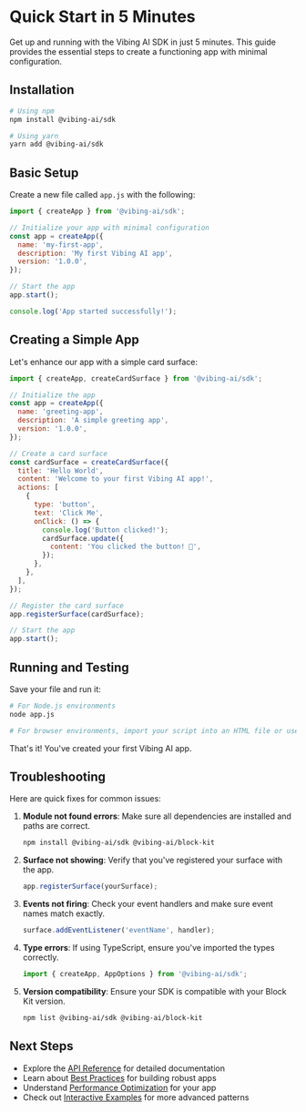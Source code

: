 # Quick Start in 5 Minutes

Get up and running with the Vibing AI SDK in just 5 minutes. This guide provides the essential steps to create a functioning app with minimal configuration.

## Installation

```bash
# Using npm
npm install @vibing-ai/sdk

# Using yarn
yarn add @vibing-ai/sdk
```

## Basic Setup

Create a new file called `app.js` with the following:

```javascript
import { createApp } from '@vibing-ai/sdk';

// Initialize your app with minimal configuration
const app = createApp({
  name: 'my-first-app',
  description: 'My first Vibing AI app',
  version: '1.0.0',
});

// Start the app
app.start();

console.log('App started successfully!');
```

## Creating a Simple App

Let's enhance our app with a simple card surface:

```javascript
import { createApp, createCardSurface } from '@vibing-ai/sdk';

// Initialize the app
const app = createApp({
  name: 'greeting-app',
  description: 'A simple greeting app',
  version: '1.0.0',
});

// Create a card surface
const cardSurface = createCardSurface({
  title: 'Hello World',
  content: 'Welcome to your first Vibing AI app!',
  actions: [
    {
      type: 'button',
      text: 'Click Me',
      onClick: () => {
        console.log('Button clicked!');
        cardSurface.update({
          content: 'You clicked the button! 🎉',
        });
      },
    },
  ],
});

// Register the card surface
app.registerSurface(cardSurface);

// Start the app
app.start();
```

## Running and Testing

Save your file and run it:

```bash
# For Node.js environments
node app.js

# For browser environments, import your script into an HTML file or use a bundler
```

That's it! You've created your first Vibing AI app.

## Troubleshooting

Here are quick fixes for common issues:

1. **Module not found errors**: Make sure all dependencies are installed and paths are correct.
   ```bash
   npm install @vibing-ai/sdk @vibing-ai/block-kit
   ```

2. **Surface not showing**: Verify that you've registered your surface with the app.
   ```javascript
   app.registerSurface(yourSurface);
   ```

3. **Events not firing**: Check your event handlers and make sure event names match exactly.
   ```javascript
   surface.addEventListener('eventName', handler);
   ```

4. **Type errors**: If using TypeScript, ensure you've imported the types correctly.
   ```typescript
   import { createApp, AppOptions } from '@vibing-ai/sdk';
   ```

5. **Version compatibility**: Ensure your SDK is compatible with your Block Kit version.
   ```bash
   npm list @vibing-ai/sdk @vibing-ai/block-kit
   ```

## Next Steps

- Explore the [API Reference](../api-reference.md) for detailed documentation
- Learn about [Best Practices](./best-practices.md) for building robust apps
- Understand [Performance Optimization](./performance.md) for your app
- Check out [Interactive Examples](../../examples/interactive/README.md) for more advanced patterns 